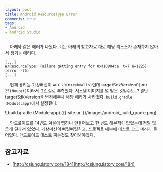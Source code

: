```yaml
---
layout: post
title: Android ResourceType Error
comments: true
tags:
- Android
- Android Studio
---
```


&nbsp;&nbsp;&nbsp; 아래와 같은 에러가 나왔다. 이는 아래의 참고자료 대로 해당 리소스가 존재하지 않아서 생기는 에러다.

``` text
[...]
W/ResourceType: Failure getting entry for 0x010804ca (t=7 e=1226) (error -75)
[...]
```

&nbsp;&nbsp;&nbsp; 현재 돌리는 가상머신이 `API 23(Marshmello)`인데 targetSdkVersion이 `API 25(Nougat)`이라서 그런걸로 추측했다. 시스템 이미지를 덜 받은 것일수도..? 일단 targetSdkVersion을 변경해주니 해당 에러가 사라졌다. `build.gradle (Module:app)`에서 설정했다.

![build.gradle (Module:app)]({{ site.url }}/images/android_build_gradle.png)

&nbsp;&nbsp;&nbsp; 안드로이드를 14년도 겨울에 앱하나 만들어보고 한 번도 해본적이 없었는데 정말 많은게 달라져 있었다. 가상머신이 빠릿빠릿하고, 프로젝트 내부에 테스트 코드 예시가 들어있다. 안드로이드 테스트 짜는것도 찾아봐야겠다.


## 참고자료
* [http://csjung.tistory.com/184](http://csjung.tistory.com/184)
